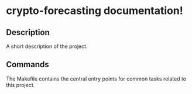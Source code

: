 # crypto-forecasting documentation!

## Description

A short description of the project.

## Commands

The Makefile contains the central entry points for common tasks related to this project.


